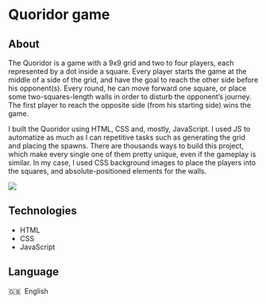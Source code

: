 # Quoridor game

## About

The Quoridor is a game with a 9x9 grid and two to four players, each represented by a dot inside a square. Every player starts the game at the middle of a side of the grid, and have the goal to reach the other side before his opponent(s). Every round, he can move forward one square, or place some two-squares-length walls in order to disturb the opponent’s journey. The first player to reach the opposite side (from his starting side) wins the game.

I built the Quoridor using HTML, CSS and, mostly, JavaScript. I used JS to automatize as much as I can repetitive tasks such as generating the grid and placing the spawns. There are thousands ways to build this project, which make every single one of them pretty unique, even if the gameplay is similar. In my case, I used CSS background images to place the players into the squares, and absolute-positioned elements for the walls.

![](https://media1.giphy.com/media/29Z9vnNthPsHvzmqd3/giphy.gif)

## Technologies

* HTML
* CSS
* JavaScript

## Language

🇬🇧 &nbsp;English 